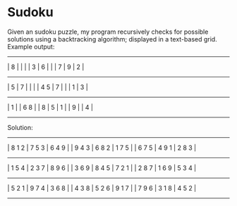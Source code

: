 # Sudoku
Given an sudoku puzzle, my program recursively checks for possible solutions using a backtracking algorithm; displayed in a text-based grid. Example output:
 ------- ------- -------
| 8     |       |       | 
|     3 | 6     |       | 
|   7   |   9   | 2     | 
 ------- ------- -------
|   5   |     7 |       | 
|       |   4 5 | 7     | 
|       | 1     |   3   | 
 ------- ------- -------
|     1 |       |   6 8 | 
|     8 | 5     |   1   | 
|   9   |       | 4     | 
 ------- ------- -------
Solution: 
 ------- ------- -------
| 8 1 2 | 7 5 3 | 6 4 9 | 
| 9 4 3 | 6 8 2 | 1 7 5 | 
| 6 7 5 | 4 9 1 | 2 8 3 | 
 ------- ------- -------
| 1 5 4 | 2 3 7 | 8 9 6 | 
| 3 6 9 | 8 4 5 | 7 2 1 | 
| 2 8 7 | 1 6 9 | 5 3 4 | 
 ------- ------- -------
| 5 2 1 | 9 7 4 | 3 6 8 | 
| 4 3 8 | 5 2 6 | 9 1 7 | 
| 7 9 6 | 3 1 8 | 4 5 2 | 
 ------- ------- -------
